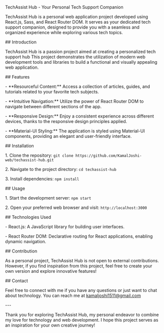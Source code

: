 TechAssist Hub - Your Personal Tech Support Companion

TechAssist Hub is a personal web application project developed using React.js, Sass, and React Router DOM. It serves as your dedicated tech support companion, designed to provide you with a seamless and organized experience while exploring various tech topics.

\## Introduction

TechAssist Hub is a passion project aimed at creating a personalized tech support hub This project demonstrates the utilization of modern web development tools and libraries to build a functional and visually appealing web application.

\## Features

\- \*\*Resourceful Content:\*\* Access a collection of articles, guides, and tutorials related to your favorite tech subjects.

\- \*\*Intuitive Navigation:\*\* Utilize the power of React Router DOM to navigate between different sections of the app.

\- \*\*Responsive Design:\*\* Enjoy a consistent experience across different devices, thanks to the responsive design principles applied.

\- \*\*Material-UI Styling:\*\* The application is styled using Material-UI components, providing an elegant and user-friendly interface.

\## Installation

1\. Clone the repository: `git clone https://github.com/KamalJoshi-web/techassist-hub.git`

2\. Navigate to the project directory: `cd techassist-hub`

3\. Install dependencies: `npm install`

\## Usage

1\. Start the development server: `npm start`

2\. Open your preferred web browser and visit: `http://localhost:3000`

\## Technologies Used

\- React.js: A JavaScript library for building user interfaces.


\- React Router DOM: Declarative routing for React applications, enabling dynamic navigation.

\## Contribution

As a personal project, TechAssist Hub is not open to external contributions. However, if you find inspiration from this project, feel free to create your own version and explore innovative features!

\## Contact

Feel free to connect with me if you have any questions or just want to chat about technology. You can reach me at kamaljoshi1511@gmail.com

\---

Thank you for exploring TechAssist Hub, my personal endeavor to combine my love for technology and web development. I hope this project serves as an inspiration for your own creative journey!
